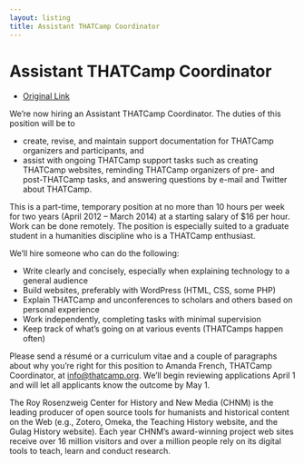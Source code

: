 ```yaml
---
layout: listing
title: Assistant THATCamp Coordinator
---
```


# Assistant THATCamp Coordinator

*  [Original Link](http://thatcamp.org/03/23/were-hiring-an-assistant-thatcamp-coordinator/)

We’re now hiring an Assistant THATCamp Coordinator. The duties of this position will be to
* create, revise, and maintain support documentation for THATCamp organizers and participants, and
* assist with ongoing THATCamp support tasks such as creating THATCamp websites, reminding THATCamp organizers of pre- and post-THATCamp tasks, and answering questions by e-mail and Twitter about THATCamp.

This is a part-time, temporary position at no more than 10 hours per week for two years (April 2012 – March 2014) at a starting salary of $16 per hour. Work can be done remotely. The position is especially suited to a graduate student in a humanities discipline who is a THATCamp enthusiast.

We’ll hire someone who can do the following:
* Write clearly and concisely, especially when explaining technology to a general audience
* Build websites, preferably with WordPress (HTML, CSS, some PHP)
* Explain THATCamp and unconferences to scholars and others based on personal experience
* Work independently, completing tasks with minimal supervision
* Keep track of what’s going on at various events (THATCamps happen often)

Please send a résumé or a curriculum vitae and a couple of paragraphs about why you’re right for this position to Amanda French, THATCamp Coordinator, at info@thatcamp.org. We’ll begin reviewing applications April 1 and will let all applicants know the outcome by May 1.

The Roy Rosenzweig Center for History and New Media (CHNM) is the leading producer of open source tools for humanists and historical content on the Web (e.g., Zotero, Omeka, the Teaching History website, and the Gulag History website). Each year CHNM’s award-winning project web sites receive over 16 million visitors and over a million people rely on its digital tools to teach, learn and conduct research.
